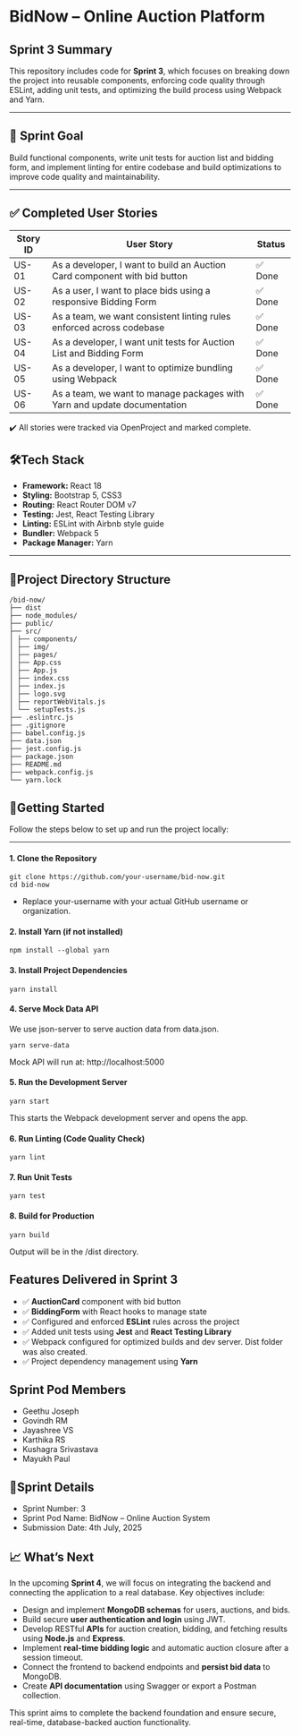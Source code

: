 # BidNow – Online Auction Platform

## Sprint 3 Summary

This repository includes code for **Sprint 3**, which focuses on breaking down the project into reusable components, enforcing code quality through ESLint, adding unit tests, and optimizing the build process using Webpack and Yarn.

---

## 🏁 Sprint Goal

Build functional components, write unit tests for auction list and bidding form, and implement linting for entire codebase and build optimizations to improve code quality and maintainability.

---

## ✅ Completed User Stories

| Story ID | User Story                                                                 | Status |
| -------- | -------------------------------------------------------------------------- | ------ |
| US-01    | As a developer, I want to build an Auction Card component with bid button | ✅ Done |
| US-02    | As a user, I want to place bids using a responsive Bidding Form           | ✅ Done |
| US-03    | As a team, we want consistent linting rules enforced across codebase      | ✅ Done |
| US-04    | As a developer, I want unit tests for Auction List and Bidding Form       | ✅ Done |
| US-05    | As a developer, I want to optimize bundling using Webpack                 | ✅ Done |
| US-06    | As a team, we want to manage packages with Yarn and update documentation  | ✅ Done |


✔️ All stories were tracked via OpenProject and marked complete.


## 🛠️Tech Stack

- **Framework:** React 18
- **Styling:** Bootstrap 5, CSS3
- **Routing:** React Router DOM v7
- **Testing:** Jest, React Testing Library
- **Linting:** ESLint with Airbnb style guide
- **Bundler:** Webpack 5
- **Package Manager:** Yarn

---

## 📂Project Directory Structure
    
    /bid-now/
    ├── dist
    ├── node_modules/
    ├── public/
    ├── src/
    │ ├── components/
    │ ├── img/
    │ ├── pages/
    │ ├── App.css
    │ ├── App.js
    │ ├── index.css
    │ ├── index.js
    │ ├── logo.svg
    │ ├── reportWebVitals.js
    │ └── setupTests.js
    ├── .eslintrc.js
    ├── .gitignore
    ├── babel.config.js
    ├── data.json
    ├── jest.config.js
    ├── package.json
    ├── README.md
    ├── webpack.config.js
    └── yarn.lock
    
## 🚀Getting Started

Follow the steps below to set up and run the project locally:

---

#### 1. Clone the Repository

    git clone https://github.com/your-username/bid-now.git
    cd bid-now
- Replace your-username with your actual GitHub username or organization.

#### 2. Install Yarn (if not installed)
    
    npm install --global yarn

#### 3. Install Project Dependencies
    yarn install

#### 4. Serve Mock Data API
We use json-server to serve auction data from data.json.

    yarn serve-data
Mock API will run at: http://localhost:5000

#### 5.  Run the Development Server
    yarn start
This starts the Webpack development server and opens the app.

#### 6. Run Linting (Code Quality Check)
    yarn lint

#### 7. Run Unit Tests
    yarn test

#### 8. Build for Production
    yarn build
Output will be in the /dist directory.

## Features Delivered in Sprint 3

- ✅ **AuctionCard** component with bid button
- ✅ **BiddingForm** with React hooks to manage state
- ✅ Configured and enforced **ESLint** rules across the project
- ✅ Added unit tests using **Jest** and **React Testing Library**
- ✅ Webpack configured for optimized builds and dev server. Dist folder was also created.
- ✅ Project dependency management using **Yarn**

## Sprint Pod Members
- Geethu Joseph
- Govindh RM
- Jayashree VS
- Karthika RS
- Kushagra Srivastava
- Mayukh Paul

## 📅Sprint Details
- Sprint Number: 3
- Sprint Pod Name: BidNow – Online Auction System
- Submission Date: 4th July, 2025

## 📈 What’s Next

In the upcoming **Sprint 4**, we will focus on integrating the backend and connecting the application to a real database. Key objectives include:

- Design and implement **MongoDB schemas** for users, auctions, and bids.
- Build secure **user authentication and login** using JWT.
- Develop RESTful **APIs** for auction creation, bidding, and fetching results using **Node.js** and **Express**.
- Implement **real-time bidding logic** and automatic auction closure after a session timeout.
- Connect the frontend to backend endpoints and **persist bid data** to MongoDB.
- Create **API documentation** using Swagger or export a Postman collection.

This sprint aims to complete the backend foundation and ensure secure, real-time, database-backed auction functionality.
